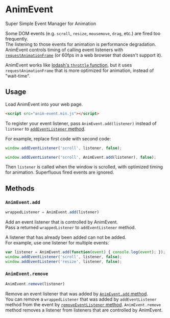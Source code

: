# AnimEvent

Super Simple Event Manager for Animation

Some DOM events (e.g. `scroll`, `resize`, `mousemove`, `drag`, etc.) are fired too frequently.  
The listening to those events for animation is performance degradation.  
AnimEvent controls timing of calling event listeners with [`requestAnimationFrame`](https://developer.mozilla.org/en-US/docs/Web/API/window/requestAnimationFrame) (or 60fps in a web browser that doesn't support it).

AnimEvent works like [lodash's `throttle` function](https://lodash.com/docs#throttle), but it uses `requestAnimationFrame` that is more optimized for animation, instead of "wait-time".

## Usage

Load AnimEvent into your web page.

```html
<script src="anim-event.min.js"></script>
```

To register your event listener, pass `AnimEvent.add(listener)` instead of `listener` to [`addEventListener` method](https://developer.mozilla.org/en-US/docs/Web/API/EventTarget/addEventListener).

For example, replace first code with second code:

```js
window.addEventListener('scroll', listener, false);
```

```js
window.addEventListener('scroll', AnimEvent.add(listener), false);
```

Then `listener` is called when the window is scrolled, with optimized timing for animation. Superfluous fired events are ignored.

## Methods

### `AnimEvent.add`

```js
wrappedListener = AnimEvent.add(listener)
```

Add an event listener that is controlled by AnimEvent.  
Pass a returned `wrappedListener` to `addEventListener` method.

A listener that has already been added can not be added.  
For example, use one listener for multiple events:

```js
var listener = AnimEvent.add(function(event) { console.log(event); });
window.addEventListener('scroll', listener, false);
window.addEventListener('resize', listener, false);
```

### `AnimEvent.remove`

```js
AnimEvent.remove(listener)
```

Remove an event listener that was added by [`AnimEvent.add` method](#animeventadd).  
You can remove a `wrappedListener` that was added by `addEventListener` method from the event by [`removeEventListener` method](https://developer.mozilla.org/en-US/docs/Web/API/EventTarget/removeEventListener). `AnimEvent.remove` method removes a listener from listeners that are controlled by AnimEvent.
